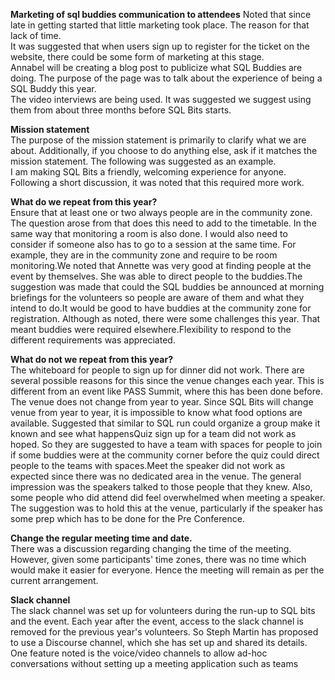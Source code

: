 

 **Marketing of sql buddies communication to attendees**
Noted that since late in getting started that little marketing took place. The reason for that lack of time.  
It was suggested that when users sign up to register for the ticket on the website, there could be some form of marketing at this stage.  
Annabel will be creating a blog post to publicize what SQL Buddies are doing. The purpose of the page was to talk about the experience of being a SQL Buddy this year.  
The video interviews are being used. It was suggested we suggest using them from about three months before SQL Bits starts.

**Mission statement**  
The purpose of the mission statement is primarily to clarify what we are about. Additionally, if you choose to do anything else, ask if it matches the mission statement. The following was suggested as an example.  
I am making SQL Bits a friendly, welcoming experience for anyone.  
Following a short discussion, it was noted that this required more work.

**What do we repeat from this year?**  
Ensure that at least one or two always people are in the community zone.  
The question arose from that does this need to add to the timetable. In the same way that monitoring a room is also done. I would also need to consider if someone also has to go to a session at the same time. For example, they are in the community zone and require to be room monitoring.We noted that Annette was very good at finding people at the event by themselves. She was able to direct people to the buddies.The suggestion was made that could the SQL buddies be announced at morning briefings for the volunteers so people are aware of them and what they intend to do.It would be good to have buddies at the community zone for registration. Although as noted, there were some challenges this year. That meant buddies were required elsewhere.Flexibility to respond to the different requirements was appreciated.

**What do not we repeat from this year?**  
The whiteboard for people to sign up for dinner did not work. There are several possible reasons for this since the venue changes each year. This is different from an event like PASS Summit, where this has been done before. The venue does not change from year to year. Since SQL Bits will change venue from year to year, it is impossible to know what food options are available. Suggested that similar to SQL run could organize a group make it known and see what happensQuiz sign up for a team did not work as hoped. So they are suggested to have a team with spaces for people to join if some buddies were at the community corner before the quiz could direct people to the teams with spaces.Meet the speaker did not work as expected since there was no dedicated area in the venue. The general impression was the speakers talked to those people that they knew. Also, some people who did attend did feel overwhelmed when meeting a speaker. The suggestion was to hold this at the venue, particularly if the speaker has some prep which has to be done for the Pre Conference.

**Change the regular meeting time and date.**  
There was a discussion regarding changing the time of the meeting. However, given some participants' time zones, there was no time which would make it easier for everyone. Hence the meeting will remain as per the current arrangement.

**Slack channel**  
The slack channel was set up for volunteers during the run-up to SQL bits and the event. Each year after the event, access to the slack channel is removed for the previous year's volunteers. So Steph Martin has proposed to use a Discourse channel, which she has set up and shared its details. One feature noted is the voice/video channels to allow ad-hoc conversations without setting up a meeting application such as teams